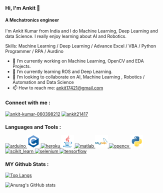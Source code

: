 ### Hi, I'm Ankit 👋 

#### A Mechatronics engineer
I'm Ankit Kumar from India and I do Machine Learning, Deep Learning and data Science. I really enjoy learning about AI and Robotics.


Skills: Machine Learning / Deep Learning / Advance Excel / VBA / Python Programmer / RPA / Aurdino  

- 🔭 I’m currently working on Machine Learning, OpenCV and EDA Projects. 
- 🌱 I’m currently learning ROS and Deep Learning. 
- 👯 I’m looking to collaborate on AI, Machine Learning , Robotics / Automation and Data Science 
- 📫 How to reach me: ankit17421@gmail.com 

<h3 id="connect-with-me" align="left">Connect with me :</h3>
<p align="left">
 <a href="https://linkedin.com/in/ankit-kumar-060398212" target="blank"><img align="center" src="https://image0.flaticon.com/icons/png/128/174/174857.png" alt="ankit-kumar-060398212" height="40" width="40" /></a>
  <a href="https://instagram.com/ankit21417" target="blank"><img align="center" src="https://image.flaticon.com/icons/png/512/1409/1409946.png" alt="ankit21417" height="40" width="40" /></a>
</p>


<h3 align="left">Languages and Tools :</h3>
<p align="left"> <a href="https://www.arduino.cc/" target="_blank"> <img src="https://cdn.worldvectorlogo.com/logos/arduino-1.svg" alt="arduino" width="40" height="40"/> </a> <a href="https://www.cprogramming.com/" target="_blank"> <img src="https://raw.githubusercontent.com/devicons/devicon/master/icons/c/c-original.svg" alt="c" width="40" height="40"/> </a> <a href="https://heroku.com" target="_blank"> <img src="https://www.vectorlogo.zone/logos/heroku/heroku-icon.svg" alt="heroku" width="40" height="40"/> </a> <a href="https://www.java.com" target="_blank"> <img src="https://raw.githubusercontent.com/devicons/devicon/master/icons/java/java-original.svg" alt="java" width="40" height="40"/> </a> <a href="https://www.mathworks.com/" target="_blank"> <img src="https://upload.wikimedia.org/wikipedia/commons/2/21/Matlab_Logo.png" alt="matlab" width="40" height="40"/> </a> <a href="https://www.mysql.com/" target="_blank"> <img src="https://raw.githubusercontent.com/devicons/devicon/master/icons/mysql/mysql-original-wordmark.svg" alt="mysql" width="40" height="40"/> </a> <a href="https://opencv.org/" target="_blank"> <img src="https://www.vectorlogo.zone/logos/opencv/opencv-icon.svg" alt="opencv" width="40" height="40"/> </a> <a href="https://www.python.org" target="_blank"> <img src="https://raw.githubusercontent.com/devicons/devicon/master/icons/python/python-original.svg" alt="python" width="40" height="40"/> </a> <a href="https://scikit-learn.org/" target="_blank"> <img src="https://upload.wikimedia.org/wikipedia/commons/0/05/Scikit_learn_logo_small.svg" alt="scikit_learn" width="40" height="40"/> </a> <a href="https://www.selenium.dev" target="_blank"> <img src="https://raw.githubusercontent.com/detain/svg-logos/780f25886640cef088af994181646db2f6b1a3f8/svg/selenium-logo.svg" alt="selenium" width="40" height="40"/> </a> <a href="https://www.tensorflow.org" target="_blank"> <img src="https://www.vectorlogo.zone/logos/tensorflow/tensorflow-icon.svg" alt="tensorflow" width="40" height="40"/> </a> </p>


<h3 align="left">MY Github Stats :</h3>

[![Top Langs](https://github-readme-stats.vercel.app/api/top-langs/?username=ankitkumar174&theme=radical)](https://github.com/anuraghazra/github-readme-stats)



![Anurag's GitHub stats](https://github-readme-stats.vercel.app/api?username=ankitkumar174&show_icons=true&theme=radical)
